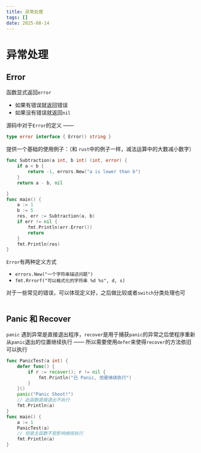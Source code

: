 ```yaml
---
title: 异常处理
tags: []
date: 2025-08-14
---
```

# 异常处理

## Error

函数显式返回`error`
- 如果有错误就返回错误
- 如果没有错误就返回`nil`

源码中对于`Error`的定义 ——
```go
type error interface { Error() string }
```

提供一个基础的使用例子：（和 `rust`中的例子一样，减法运算中的大数减小数字）
```go
func Subtraction(a int, b int) (int, error) {
    if a < b {
        return -1, errors.New("a is lower than b")
    }
    return a - b, nil

}
func main() {
    a := 1
    b := 5
    res, err := Subtraction(a, b)
    if err != nil {
        fmt.Println(err.Error())
        return
    }
    fmt.Println(res)
}
```

`Error`有两种定义方式
- `errors.New("一个字符串描述问题")`
- `fmt.Rrrorf("可以格式化的字符串 %d %s", d, s)`

对于一些常见的错误，可以体现定义好，之后做比较或者`switch`分类处理也可
```go

```

## Panic 和 Recover

`panic` 遇到异常是直接退出程序，`recover`是用于捕获`panic`的异常之后使程序重新从`panic`退出的位置继续执行 —— 所以需要使用`defer`来使得`recover`的方法依旧可以执行

```go
func PanicTest(a int) {
    defer func() {
        if r := recover(); r != nil {
            fmt.Println("已 Panic, 但是继续执行")
        }
    }()
    panic("Panic Shoot!")
    // 此函数直接退出不执行
    fmt.Println(a)
}
func main() {
    a := 1
    PanicTest(a)
    // 但是主函数不受影响继续执行
    fmt.Println(a)
}
```